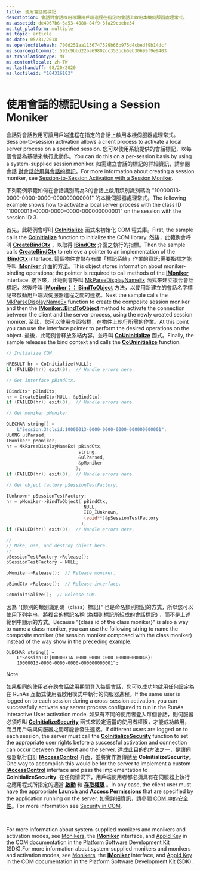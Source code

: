 ```yaml
---
title: 使用會話的標記
description: 會話對會話啟用可讓用戶端進程在指定的會話上啟用本機伺服器處理常式。
ms.assetid: de4967b6-6a53-4888-84f9-3fa29cbebe34
ms.tgt_platform: multiple
ms.topic: article
ms.date: 05/31/2018
ms.openlocfilehash: 700d251aa1136747529b66b975d4cbedf9b14dcf
ms.sourcegitcommit: 592c9bbd22ba69802dc353bcb5eb30699f9e9403
ms.translationtype: MT
ms.contentlocale: zh-TW
ms.lasthandoff: 08/20/2020
ms.locfileid: "104316183"
---
```

# <a name="using-a-session-moniker"></a><span data-ttu-id="07226-103">使用會話的標記</span><span class="sxs-lookup"><span data-stu-id="07226-103">Using a Session Moniker</span></span>

<span data-ttu-id="07226-104">會話對會話啟用可讓用戶端進程在指定的會話上啟用本機伺服器處理常式。</span><span class="sxs-lookup"><span data-stu-id="07226-104">Session-to-session activation allows a client process to activate a local server process on a specified session.</span></span> <span data-ttu-id="07226-105">您可以使用系統提供的會話標記，以每個會話為基礎來執行此動作。</span><span class="sxs-lookup"><span data-stu-id="07226-105">You can do this on a per-session basis by using a system-supplied session moniker.</span></span> <span data-ttu-id="07226-106">如需建立會話的標記的詳細資訊，請參閱會話 [對會話啟用與會話的標記](session-to-session-activation-with-a-session-moniker.md)。</span><span class="sxs-lookup"><span data-stu-id="07226-106">For more information about creating a session moniker, see [Session-to-Session Activation with a Session Moniker](session-to-session-activation-with-a-session-moniker.md).</span></span>

<span data-ttu-id="07226-107">下列範例示範如何在會話識別碼為3的會話上啟用類別識別碼為 "10000013-0000-0000-0000-000000000001" 的本機伺服器處理常式。</span><span class="sxs-lookup"><span data-stu-id="07226-107">The following example shows how to activate a local server process with the class ID "10000013-0000-0000-0000-000000000001" on the session with the session ID 3.</span></span>

<span data-ttu-id="07226-108">首先，此範例會呼叫 [**CoInitialize**](/windows/win32/api/objbase/nf-objbase-coinitialize) 函式來初始化 COM 程式庫。</span><span class="sxs-lookup"><span data-stu-id="07226-108">First, the sample calls the [**CoInitialize**](/windows/win32/api/objbase/nf-objbase-coinitialize) function to initialize the COM library.</span></span> <span data-ttu-id="07226-109">然後，此範例會呼叫 [**CreateBindCtx**](/windows/win32/api/objbase/nf-objbase-createbindctx) ，以取得 [**IBindCtx**](/windows/win32/api/objidl/nn-objidl-ibindctx) 介面之執行的指標。</span><span class="sxs-lookup"><span data-stu-id="07226-109">Then the sample calls [**CreateBindCtx**](/windows/win32/api/objbase/nf-objbase-createbindctx) to retrieve a pointer to an implementation of the [**IBindCtx**](/windows/win32/api/objidl/nn-objidl-ibindctx) interface.</span></span> <span data-ttu-id="07226-110">這個物件會儲存有關「標記系結」作業的資訊;需要指標才能呼叫 [**IMoniker**](/windows/win32/api/objidl/nn-objidl-imoniker) 介面的方法。</span><span class="sxs-lookup"><span data-stu-id="07226-110">This object stores information about moniker-binding operations; the pointer is required to call methods of the [**IMoniker**](/windows/win32/api/objidl/nn-objidl-imoniker) interface.</span></span> <span data-ttu-id="07226-111">接下來，此範例會呼叫 [MkParseDisplayNameEx](/previous-versions/windows/internet-explorer/ie-developer/platform-apis/ms775113(v=vs.85)) 函式來建立複合會話標記，然後呼叫 [**IMoniker：： BindToObject**](/windows/win32/api/objidl/nf-objidl-imoniker-bindtoobject) 方法，以使用新建立的會話名字標記來啟動用戶端與伺服器進程之間的連接。</span><span class="sxs-lookup"><span data-stu-id="07226-111">Next the sample calls the [MkParseDisplayNameEx](/previous-versions/windows/internet-explorer/ie-developer/platform-apis/ms775113(v=vs.85)) function to create the composite session moniker and then the [**IMoniker::BindToObject**](/windows/win32/api/objidl/nf-objidl-imoniker-bindtoobject) method to activate the connection between the client and the server process, using the newly created session moniker.</span></span> <span data-ttu-id="07226-112">至此，您可以使用介面指標，在物件上執行所需的作業。</span><span class="sxs-lookup"><span data-stu-id="07226-112">At this point you can use the interface pointer to perform the desired operations on the object.</span></span> <span data-ttu-id="07226-113">最後，此範例會釋放系結內容，並呼叫 [**CoUninitialize**](/windows/win32/api/combaseapi/nf-combaseapi-couninitialize) 函式。</span><span class="sxs-lookup"><span data-stu-id="07226-113">Finally, the sample releases the bind context and calls the [**CoUninitialize**](/windows/win32/api/combaseapi/nf-combaseapi-couninitialize) function.</span></span>


```C++
// Initialize COM.

HRESULT hr = CoInitialize(NULL);
if (FAILED(hr)) exit(0);  // Handle errors here.

// Get interface pBindCtx.

IBindCtx* pBindCtx;
hr = CreateBindCtx(NULL, &pBindCtx);
if (FAILED(hr)) exit(0);  // Handle errors here.

// Get moniker pMoniker.

OLECHAR string[] =
    L"Session:3!clsid:10000013-0000-0000-0000-000000000001";
ULONG ulParsed;
IMoniker* pMoniker;
hr = MkParseDisplayNameEx( pBindCtx,
                           string,
                           &ulParsed,
                           &pMoniker
                          );
if (FAILED(hr)) exit(0);  // Handle errors here.

// Get object factory pSessionTestFactory.

IUnknown* pSessionTestFactory;
hr = pMoniker->BindToObject( pBindCtx,
                             NULL,
                             IID_IUnknown,
                             (void**)&pSessionTestFactory
                            );
if (FAILED(hr)) exit(0);  // Handle errors here.

//
// Make, use, and destroy object here.
//
pSessionTestFactory->Release();
pSessionTestFactory = NULL;

pMoniker->Release();  // Release moniker.

pBindCtx->Release();  // Release interface.

CoUninitialize();  // Release COM.
```



<span data-ttu-id="07226-114">因為 "{類別的類別識別碼（class）標記}" 也是命名類別標記的方式，所以您可以使用下列字串，將複合的標記名稱 (為類別標記所組成的會話標記) ，而不是上述範例中顯示的方式。</span><span class="sxs-lookup"><span data-stu-id="07226-114">Because "{class id of the class moniker}" is also a way to name a class moniker, you can use the following string to name the composite moniker (the session moniker composed with the class moniker) instead of the way show in the preceding example.</span></span>

``` syntax
OLECHAR string[] = 
    L"Session:3!{0000031A-0000-0000-C000-000000000046}:
    10000013-0000-0000-0000-000000000001";
```

> [!Note]  
> <span data-ttu-id="07226-115">如果相同的使用者在跨會話啟用期間登入每個會話，您可以成功地啟用任何設定為在 RunAs 互動式使用者啟用模式中執行的伺服器進程。</span><span class="sxs-lookup"><span data-stu-id="07226-115">If the same user is logged on to each session during a cross-session activation, you can successfully activate any server process configured to run in the RunAs Interactive User activation mode.</span></span> <span data-ttu-id="07226-116">如果有不同的使用者登入每個會話，則伺服器必須呼叫 [**CoInitializeSecurity**](/windows/win32/api/combaseapi/nf-combaseapi-coinitializesecurity) 函式來設定適當的使用者權限，才能成功啟用，而且用戶端與伺服器之間可能會發生連接。</span><span class="sxs-lookup"><span data-stu-id="07226-116">If different users are logged on to each session, the server must call the [**CoInitializeSecurity**](/windows/win32/api/combaseapi/nf-combaseapi-coinitializesecurity) function to set the appropriate user rights before a successful activation and connection can occur between the client and the server.</span></span> <span data-ttu-id="07226-117">達成此目的的方法之一，是讓伺服器執行自訂 [**IAccessControl**](/windows/win32/api/iaccess/nn-iaccess-iaccesscontrol) 介面，並將實作為傳遞至 **CoInitializeSecurity**。</span><span class="sxs-lookup"><span data-stu-id="07226-117">One way to accomplish this would be for the server to implement a custom [**IAccessControl**](/windows/win32/api/iaccess/nn-iaccess-iaccesscontrol) interface and pass the implementation to **CoInitializeSecurity**.</span></span> <span data-ttu-id="07226-118">在任何情況下，用戶端使用者都必須具有在伺服器上執行之應用程式所指定的適當 [**啟動**](../com/launchpermission.md) 和 [**存取權限**](../com/accesspermission.md) 。</span><span class="sxs-lookup"><span data-stu-id="07226-118">In any case, the client user must have the appropriate [**Launch**](../com/launchpermission.md) and [**Access Permissions**](../com/accesspermission.md) that are specified by the application running on the server.</span></span> <span data-ttu-id="07226-119">如需詳細資訊，請參閱 [COM 中的安全性](../com/security-in-com.md)。</span><span class="sxs-lookup"><span data-stu-id="07226-119">For more information see [Security in COM](../com/security-in-com.md).</span></span>

 

<span data-ttu-id="07226-120">For more information about system-supplied monikers and monikers and activation modes, see [Monikers](../com/monikers.md), the [**IMoniker**](/windows/win32/api/objidl/nn-objidl-imoniker) interface, and [AppId Key](/windows/desktop/com/appid-key) in the COM documentation in the Platform Software Development Kit (SDK).</span><span class="sxs-lookup"><span data-stu-id="07226-120">For more information about system-supplied monikers and monikers and activation modes, see [Monikers](../com/monikers.md), the [**IMoniker**](/windows/win32/api/objidl/nn-objidl-imoniker) interface, and [AppId Key](/windows/desktop/com/appid-key) in the COM documentation in the Platform Software Development Kit (SDK).</span></span>

 

 